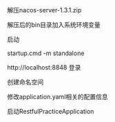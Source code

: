解压nacos-server-1.3.1.zip

解压后的bin目录加入系统环境变量

启动

startup.cmd -m standalone

http://localhost:8848 登录

创建命名空间

修改application.yaml相关的配置信息

启动RestfulPracticeApplication